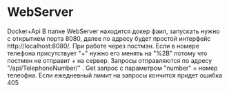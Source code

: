 # WebServer
Docker+Api
В папке WebServer находится докер фаил, запускать нужно с открытием порта 8080, далее по адресу будет простой интерфейс http://localhost:8080/.
При работе через постмэн. Если в номере телефона присутствует "+" нужно его менять на "%2B" потому что постмен не отправит + на сервер.
Запросы отправляются по адресу "/api/TelephoneNumber/" . Get запрос с параметром "number" = номер телеофна.
Если ежедневный лимит на запросы кончится придет ошибка 405
